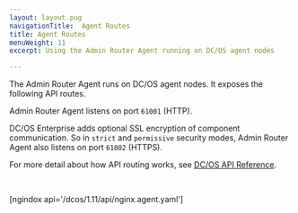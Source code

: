 ```yaml
---
layout: layout.pug
navigationTitle:  Agent Routes
title: Agent Routes
menuWeight: 11
excerpt: Using the Admin Router Agent running on DC/OS agent nodes

---
```

The Admin Router Agent runs on DC/OS agent nodes. It exposes the following API routes.

Admin Router Agent listens on port `61001` (HTTP).

DC/OS Enterprise adds optional SSL encryption of component communication. So in `strict` and `permissive` security modes, Admin Router Agent also listens on port `61002` (HTTPS).

For more detail about how API routing works, see [DC/OS API Reference](/dcos/1.11/api/).

<br/>

[ngindox api='/dcos/1.11/api/nginx.agent.yaml']
